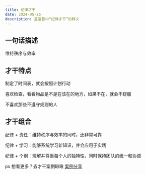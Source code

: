 ```yaml
---
title: 纪律才干
date: 2024-05-26
description: 盖洛普中“纪律才干”的释义
---
```


## 一句话描述

维持秩序与效率

## 才干特点

制定了时间表，就会按照计划行动

喜欢检查，看看物品是不是在该在的地方，如果不在，就会不舒服

不喜欢那些不遵守规则的人

## 才干组合

纪律 + 责任：维持秩序与效率的同时，还非常可靠

纪律 + 学习：能够系统学习新知识，并会应用于实践

纪律 + 个别：理解并尊重每个人的独特性，同时保持团队的统一和协调

ps 想看更多？去才干案例瞅瞅 [案例分享](https://gallupblog.com/case)